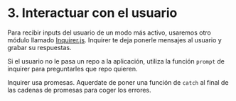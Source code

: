 # 3. Interactuar con el usuario

Para recibir inputs del usuario de un modo más activo, usaremos otro módulo
llamado [Inquirer.js](https://github.com/sboudrias/Inquirer.js). Inquirer te
deja ponerle mensajes al usuario y grabar su respuestas.

Si el usuario no le pasa un repo a la aplicación, utiliza la función `prompt` de
inquirer para preguntarles que repo quieren.

Inquirer usa promesas. Aquerdate de poner una función de `catch` al final de las
cadenas de promesas para coger los errores.
